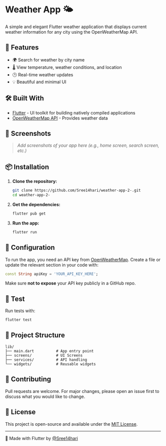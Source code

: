# Weather App 🌤️

A simple and elegant Flutter weather application that displays current weather information for any city using the OpenWeatherMap API.

## 🚀 Features

- 🌍 Search for weather by city name
- 🌡️ View temperature, weather conditions, and location
- 🕒 Real-time weather updates
- 💡 Beautiful and minimal UI

## 🛠️ Built With

- [Flutter](https://flutter.dev/) - UI toolkit for building natively compiled applications
- [OpenWeatherMap API](https://openweathermap.org/api) - Provides weather data

## 📸 Screenshots

> _Add screenshots of your app here (e.g., home screen, search screen, etc.)_

## 📦 Installation

1. **Clone the repository:**
   ```bash
   git clone https://github.com/Sree14hari/weather-app-2-.git
   cd weather-app-2-
   ```

2. **Get the dependencies:**

   ```bash
   flutter pub get
   ```

3. **Run the app:**

   ```bash
   flutter run
   ```

## 🔑 Configuration

To run the app, you need an API key from [OpenWeatherMap](https://openweathermap.org/).
Create a file or update the relevant section in your code with:

```dart
const String apiKey = 'YOUR_API_KEY_HERE';
```

Make sure **not to expose** your API key publicly in a GitHub repo.

## 🧪 Test

Run tests with:

```bash
flutter test
```

## 📁 Project Structure

```
lib/
├── main.dart          # App entry point
├── screens/           # UI Screens
├── services/          # API handling
└── widgets/           # Reusable widgets
```

## 🤝 Contributing

Pull requests are welcome. For major changes, please open an issue first to discuss what you would like to change.

## 📄 License

This project is open-source and available under the [MIT License](LICENSE).

---

🧊 Made with Flutter by [@Sree14hari](https://github.com/Sree14hari)
